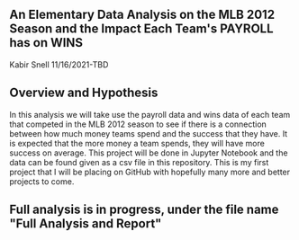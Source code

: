## An Elementary Data Analysis on the MLB 2012 Season and the Impact Each Team's PAYROLL has on WINS
Kabir Snell 11/16/2021-TBD

## Overview and Hypothesis
In this analysis we will take use the payroll data and wins data of each team that competed in the MLB 2012 season to see if there is a connection between how much money teams spend and the success that they have. It is expected that the more money a team spends, they will have more success on average. This project will be done in Jupyter Notebook and the data can be found given as a csv file in this repository. This is my first project that I will be placing on GitHub with hopefully many more and better projects to come.

## Full analysis is in progress, under the file name "Full Analysis and Report"
